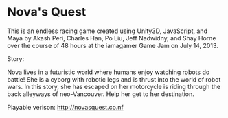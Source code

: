 Nova's Quest
============

This is an endless racing game created using Unity3D, JavaScript, and Maya by Akash Peri, Charles Han, Po Liu, Jeff Nadwidny, and Shay Horne over the course of 48 hours at the iamagamer Game Jam on July 14, 2013.

Story:

Nova lives in a futuristic world where humans enjoy watching robots do battle! She is a cyborg with robotic legs and is thrust into the world of robot wars. In this story, she has escaped on her motorcycle is riding through the back alleyways of neo-Vancouver. Help her get to her destination.

Playable verison: http://novasquest.co.nf
